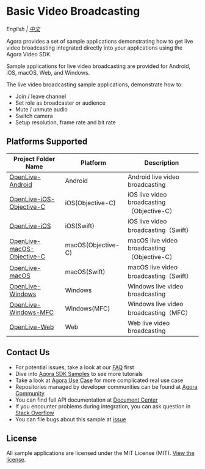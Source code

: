 # Basic Video Broadcasting

*English | [中文](README.zh.md)*

Agora provides a set of sample applications demonstrating how to get live video broadcasting integrated directly into your applications using the Agora Video SDK.

Sample applications for live video broadcasting are provided for Android, iOS, macOS, Web, and Windows.

The live video broadcasting sample applications, demonstrate how to:

- Join / leave channel
- Set role as broadcaster or audience
- Mute / unmute audio
- Switch camera
- Setup resolution, frame rate and bit rate

## Platforms Supported

Project Folder Name|Platform|Description
---|---|---
[OpenLive-Android](./OpenLive-Android)|Android|Android live video broadcasting
[OpenLive-iOS-Objective-C](./OpenLive-iOS-Objective-C)|iOS(Objective-C)|iOS live video broadcasting（Objective-C）
[OpenLive-iOS](./OpenLive-iOS)|iOS(Swift)|iOS live video broadcasting（Swift）
[OpenLive-macOS-Objective-C](./OpenLive-macOS-Objective-C)|macOS(Objective-C)|macOS live video broadcasting（Objective-C）
[OpenLive-macOS](./OpenLive-macOS)|macOS(Swift)|macOS live video broadcasting（Swift）
[OpenLive-Windows](./OpenLive-Windows)|Windows|Windows live video broadcasting
[OpenLive-Windows-MFC](./OpenLive-Windows-MFC)|Windows(MFC)|Windows live video broadcasting（MFC）
[OpenLive-Web](./OpenLive-Web)|Web|Web live video broadcasting

## Contact Us

- For potential issues, take a look at our [FAQ](https://docs.agora.io/en/faq) first
- Dive into [Agora SDK Samples](https://github.com/AgoraIO) to see more tutorials
- Take a look at [Agora Use Case](https://github.com/AgoraIO-usecase) for more complicated real use case
- Repositories managed by developer communities can be found at [Agora Community](https://github.com/AgoraIO-Community)
- You can find full API documentation at [Document Center](https://docs.agora.io/en/)
- If you encounter problems during integration, you can ask question in [Stack Overflow](https://stackoverflow.com/questions/tagged/agora.io)
- You can file bugs about this sample at [issue](https://github.com/AgoraIO/Basic-Video-Broadcasting/issues)

## License

All sample applications are licensed under the MIT License (MIT). [View the license](LICENSE.md).